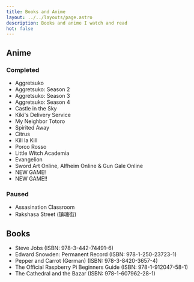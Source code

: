 ```yaml
---
title: Books and Anime
layout: ../../layouts/page.astro
description: Books and anime I watch and read
hot: false
---
```


Anime
-----

### Completed

* Aggretsuko
* Aggretsuko: Season 2
* Aggretsuko: Season 3
* Aggretsuko: Season 4
* Castle in the Sky
* Kiki's Delivery Service
* My Neighbor Totoro
* Spirited Away
* Citrus
* Kill la Kill
* Porco Rosso
* Little Witch Academia
* Evangelion
* Sword Art Online, Alfheim Online & Gun Gale Online
* NEW GAME!
* NEW GAME!!

### Paused

* Assasination Classroom
* Rakshasa Street (镇魂街)

Books
-----

* Steve Jobs (ISBN: 978-3-442-74491-6)
* Edward Snowden: Permanent Record (ISBN: 978-1-250-23723-1)
* Pepper and Carrot (German) (ISBN: 978-3-8420-3657-4)
* The Official Raspberry Pi Beginners Guide (ISBN: 978-1-912047-58-1)
* The Cathedral and the Bazar (ISBN: 978-1-607962-28-1)